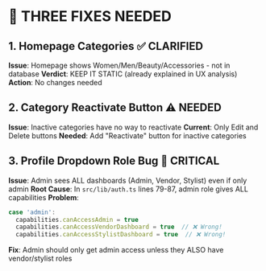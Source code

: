 # 🔧 THREE FIXES NEEDED

## 1. Homepage Categories ✅ CLARIFIED
**Issue**: Homepage shows Women/Men/Beauty/Accessories - not in database
**Verdict**: KEEP IT STATIC (already explained in UX analysis)
**Action**: No changes needed

## 2. Category Reactivate Button ⚠️ NEEDED
**Issue**: Inactive categories have no way to reactivate
**Current**: Only Edit and Delete buttons
**Needed**: Add "Reactivate" button for inactive categories

## 3. Profile Dropdown Role Bug 🐛 CRITICAL
**Issue**: Admin sees ALL dashboards (Admin, Vendor, Stylist) even if only admin
**Root Cause**: In `src/lib/auth.ts` lines 79-87, admin role gives ALL capabilities
**Problem**:
```typescript
case 'admin':
  capabilities.canAccessAdmin = true
  capabilities.canAccessVendorDashboard = true  // ❌ Wrong!
  capabilities.canAccessStylistDashboard = true  // ❌ Wrong!
```
**Fix**: Admin should only get admin access unless they ALSO have vendor/stylist roles
